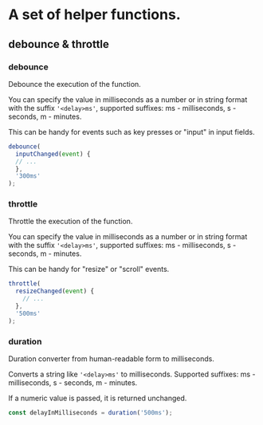 
# A set of helper functions.

## debounce & throttle

### debounce

Debounce the execution of the function.

You can specify the value in milliseconds as a number or in string format with the suffix `'<delay>ms'`, supported suffixes: ms - milliseconds, s - seconds, m - minutes.

This can be handy for events such as key presses or "input" in input fields.

```js
debounce(
  inputChanged(event) {
  // ...
  },
  '300ms'
);
```

### throttle

Throttle the execution of the function.

You can specify the value in milliseconds as a number or in string format with the suffix `'<delay>ms'`, supported suffixes: ms - milliseconds, s - seconds, m - minutes.

This can be handy for "resize" or "scroll" events.

```js
throttle(
  resizeChanged(event) {
    // ...
  },
  '500ms'
);
```

### duration

Duration converter from human-readable form to milliseconds.

Converts a string like `'<delay>ms'` to milliseconds.
Supported suffixes: ms - milliseconds, s - seconds, m - minutes.

If a numeric value is passed, it is returned unchanged.

```js
const delayInMilliseconds = duration('500ms');
```
